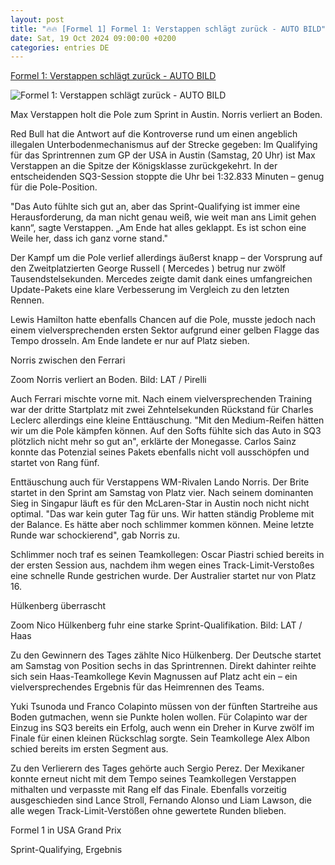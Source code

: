 ```yaml
---
layout: post
title: "🔥🔥 [Formel 1] Formel 1: Verstappen schlägt zurück - AUTO BILD"
date: Sat, 19 Oct 2024 09:00:00 +0200
categories: entries DE
---
```

[Formel 1: Verstappen schlägt zurück - AUTO BILD](https://www.autobild.de/artikel/formel-1-verstappen-schlaegt-zurueck-27575411.html)

![Formel 1: Verstappen schlägt zurück - AUTO BILD](https://i.auto-bild.de/ir_img/3/8/1/8/1/0/7/Formel_1_McLaren_16_9-adb93481b2f7032d.jpg?impolicy=og_images)

Max Verstappen holt die Pole zum Sprint in Austin. Norris verliert an Boden.

Red Bull hat die Antwort auf die Kontroverse rund um einen angeblich illegalen Unterbodenmechanismus auf der Strecke gegeben: Im Qualifying für das Sprintrennen zum GP der USA in Austin (Samstag, 20 Uhr) ist Max Verstappen an die Spitze der Königsklasse zurückgekehrt. In der entscheidenden SQ3-Session stoppte die Uhr bei 1:32.833 Minuten – genug für die Pole-Position.

"Das Auto fühlte sich gut an, aber das Sprint-Qualifying ist immer eine Herausforderung, da man nicht genau weiß, wie weit man ans Limit gehen kann“, sagte Verstappen. „Am Ende hat alles geklappt. Es ist schon eine Weile her, dass ich ganz vorne stand."

Der Kampf um die Pole verlief allerdings äußerst knapp – der Vorsprung auf den Zweitplatzierten George Russell ( Mercedes ) betrug nur zwölf Tausendstelsekunden. Mercedes zeigte damit dank eines umfangreichen Update-Pakets eine klare Verbesserung im Vergleich zu den letzten Rennen.

Lewis Hamilton hatte ebenfalls Chancen auf die Pole, musste jedoch nach einem vielversprechenden ersten Sektor aufgrund einer gelben Flagge das Tempo drosseln. Am Ende landete er nur auf Platz sieben.

Norris zwischen den Ferrari

Zoom Norris verliert an Boden. Bild: LAT / Pirelli

Auch Ferrari mischte vorne mit. Nach einem vielversprechenden Training war der dritte Startplatz mit zwei Zehntelsekunden Rückstand für Charles Leclerc allerdings eine kleine Enttäuschung. "Mit den Medium-Reifen hätten wir um die Pole kämpfen können. Auf den Softs fühlte sich das Auto in SQ3 plötzlich nicht mehr so gut an", erklärte der Monegasse. Carlos Sainz konnte das Potenzial seines Pakets ebenfalls nicht voll ausschöpfen und startet von Rang fünf.

Enttäuschung auch für Verstappens WM-Rivalen Lando Norris. Der Brite startet in den Sprint am Samstag von Platz vier. Nach seinem dominanten Sieg in Singapur läuft es für den McLaren-Star in Austin noch nicht nicht optimal. "Das war kein guter Tag für uns. Wir hatten ständig Probleme mit der Balance. Es hätte aber noch schlimmer kommen können. Meine letzte Runde war schockierend", gab Norris zu.

Schlimmer noch traf es seinen Teamkollegen: Oscar Piastri schied bereits in der ersten Session aus, nachdem ihm wegen eines Track-Limit-Verstoßes eine schnelle Runde gestrichen wurde. Der Australier startet nur von Platz 16.

Hülkenberg überrascht

Zoom Nico Hülkenberg fuhr eine starke Sprint-Qualifikation. Bild: LAT / Haas

Zu den Gewinnern des Tages zählte Nico Hülkenberg. Der Deutsche startet am Samstag von Position sechs in das Sprintrennen. Direkt dahinter reihte sich sein Haas-Teamkollege Kevin Magnussen auf Platz acht ein – ein vielversprechendes Ergebnis für das Heimrennen des Teams.

Yuki Tsunoda und Franco Colapinto müssen von der fünften Startreihe aus Boden gutmachen, wenn sie Punkte holen wollen. Für Colapinto war der Einzug ins SQ3 bereits ein Erfolg, auch wenn ein Dreher in Kurve zwölf im Finale für einen kleinen Rückschlag sorgte. Sein Teamkollege Alex Albon schied bereits im ersten Segment aus.

Zu den Verlierern des Tages gehörte auch Sergio Perez. Der Mexikaner konnte erneut nicht mit dem Tempo seines Teamkollegen Verstappen mithalten und verpasste mit Rang elf das Finale. Ebenfalls vorzeitig ausgeschieden sind Lance Stroll, Fernando Alonso und Liam Lawson, die alle wegen Track-Limit-Verstößen ohne gewertete Runden blieben.

Formel 1 in USA Grand Prix

Sprint-Qualifying, Ergebnis

